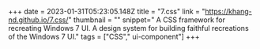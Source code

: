 +++
date = 2023-01-31T05:23:05.148Z
title = "7.css"
link = "https://khang-nd.github.io/7.css/"
thumbnail = ""
snippet=" A CSS framework for recreating Windows 7 UI. A design system for building faithful recreations of the Windows 7 UI."
tags = ["CSS"," ui-component"]
+++

